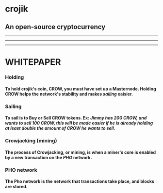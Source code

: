 # crojik
## An open-source cryptocurrency

***
***
***


# WHITEPAPER
### Holding
#### To hold crojik's coin, CROW, you must have set up a Masternode. Holding CROW helps the network's stability and makes *sailing* eaisier.
### Sailing
#### To sail is to Buy or Sell CROW tokens. **Ex:** *Jimmy has 200 CROW, and wants to sell 100 CROW, this will be made easier if he is already holding at least double the amount of CROW he wants to sell.*
### Crowjacking (mining)
#### The process of Crowjacking, or mining, is when a miner's core is enabled by a new transaction on the *PHO* network.
### PHO network
#### The Pho network is the network that transactions take place, and blocks are stored.
